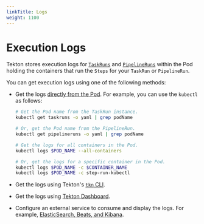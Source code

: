 ```yaml
---
linkTitle: Logs
weight: 1100
---
```

# Execution Logs

Tekton stores execution logs for [`TaskRuns`](/vault/Pipelines-v0.19.0/taskruns/) and [`PipelineRuns`](/vault/Pipelines-v0.19.0/pipelineruns/) within
the Pod holding the containers that run the `Steps` for your `TaskRun` or `PipelineRun`.

You can get execution logs using one of the following methods:

- Get the logs [directly from the Pod](https://kubernetes.io/docs/reference/kubectl/cheatsheet/#interacting-with-running-pods).
  For example, you can use the `kubectl` as follows:

  ```bash
  # Get the Pod name from the TaskRun instance.
  kubectl get taskruns -o yaml | grep podName

  # Or, get the Pod name from the PipelineRun.
  kubectl get pipelineruns -o yaml | grep podName

  # Get the logs for all containers in the Pod.
  kubectl logs $POD_NAME --all-containers

  # Or, get the logs for a specific container in the Pod.
  kubectl logs $POD_NAME -c $CONTAINER_NAME
  kubectl logs $POD_NAME -c step-run-kubectl
  ```

- Get the logs using Tekton's [`tkn` CLI](https://github.com/tektoncd/cli).

- Get the logs using [Tekton Dashboard](https://github.com/tektoncd/dashboard).

- Configure an external service to consume and display the logs. For example, [ElasticSearch, Beats, and Kibana](https://github.com/mgreau/tekton-pipelines-elastic-tutorials).
